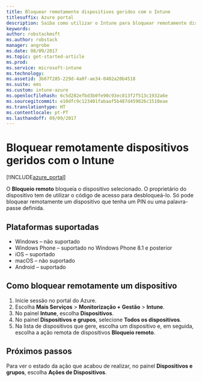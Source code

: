 ```yaml
---
title: Bloquear remotamente dispositivos geridos com o Intune
titlesuffix: Azure portal
description: Saiba como utilizar o Intune para bloquear remotamente dispositivos que gere."
keywords: 
author: robstackmsft
ms.author: robstack
manager: angrobe
ms.date: 08/09/2017
ms.topic: get-started-article
ms.prod: 
ms.service: microsoft-intune
ms.technology: 
ms.assetid: 3b67f285-229d-4a0f-ae34-0402a20b4518
ms.suite: ems
ms.custom: intune-azure
ms.openlocfilehash: 6c5d282efbd3b0fe90c93ec813f2f513c1932a6e
ms.sourcegitcommit: e10dfc9c123401fabaaf5b487d459826c1510eae
ms.translationtype: HT
ms.contentlocale: pt-PT
ms.lasthandoff: 09/09/2017
---
```

# <a name="remotely-lock-managed-devices-with-intune"></a>Bloquear remotamente dispositivos geridos com o Intune


[!INCLUDE[azure_portal](./includes/azure_portal.md)]

O **Bloqueio remoto** bloqueia o dispositivo selecionado. O proprietário do dispositivo tem de utilizar o código de acesso para desbloqueá-lo. Só pode bloquear remotamente um dispositivo que tenha um PIN ou uma palavra-passe definida.

## <a name="supported-platforms"></a>Plataformas suportadas

- Windows – não suportado
- Windows Phone – suportado no Windows Phone 8.1 e posterior
- iOS – suportado
- macOS – não suportado
- Android – suportado

## <a name="how-to-remote-lock-a-device"></a>Como bloquear remotamente um dispositivo

1. Inicie sessão no portal do Azure.
2. Escolha **Mais Serviços** > **Monitorização + Gestão** > **Intune**.
3. No painel **Intune**, escolha **Dispositivos**.
4. No painel **Dispositivos e grupos**, selecione **Todos os dispositivos**.
5. Na lista de dispositivos que gere, escolha um dispositivo e, em seguida, escolha a ação remota de dispositivos **Bloqueio remoto**.

## <a name="next-steps"></a>Próximos passos

Para ver o estado da ação que acabou de realizar, no painel **Dispositivos e grupos**, escolha **Ações de Dispositivos**.
